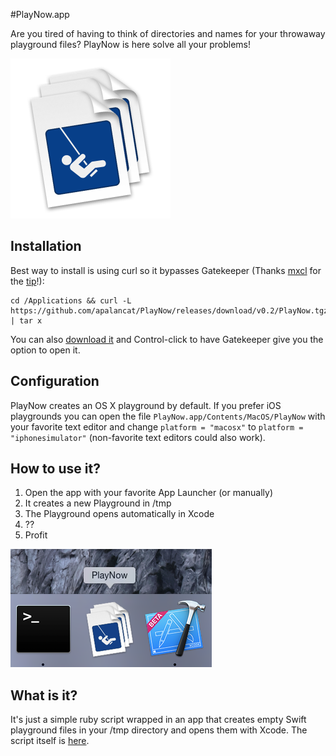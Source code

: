 #PlayNow.app

Are you tired of having to think of directories and names for your throwaway playground files? PlayNow is here solve all your problems!

<img src="https://raw.githubusercontent.com/apalancat/PlayNow/gh/icon_512x512.png" width="256" title="It has an icon!"/>

## Installation

Best way to install is using curl so it bypasses Gatekeeper (Thanks [mxcl](https://twitter.com/mxcl) for the [tip](https://coderwall.com/p/ki0jxw?i=2&p=1&q=author%3Amxcl&t[]=mxcl)!):

    cd /Applications && curl -L https://github.com/apalancat/PlayNow/releases/download/v0.2/PlayNow.tgz | tar x

You can also [download it](https://github.com/apalancat/PlayNow/releases/latest) and Control-click to have Gatekeeper give you the option to open it.

## Configuration

PlayNow creates an OS X playground by default.
If you prefer iOS playgrounds you can open the file `PlayNow.app/Contents/MacOS/PlayNow` with your favorite text editor and change `platform = "macosx"` to `platform = "iphonesimulator"` (non-favorite text editors could also work).

## How to use it?

1. Open the app with your favorite App Launcher (or manually)
2. It creates a new Playground in /tmp
3. The Playground opens automatically in Xcode
4. ??
5. Profit

![Dock](https://raw.githubusercontent.com/apalancat/PlayNow/gh/Dock.png "Looks great on your Dock!")

## What is it?

It's just a simple ruby script wrapped in an app that creates empty Swift playground files in your /tmp directory and opens them with Xcode. The script itself is [here](https://github.com/apalancat/PlayNow/blob/master/app/PlayNow.app/Contents/MacOS/PlayNow).
